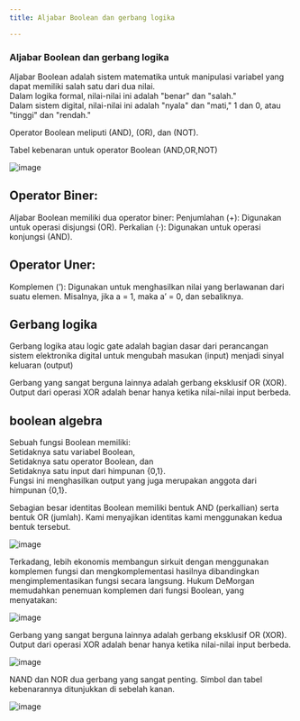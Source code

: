 ```yaml
---
title: Aljabar Boolean dan gerbang logika

---
```


### Aljabar Boolean dan gerbang logika

Aljabar Boolean adalah sistem matematika untuk manipulasi variabel yang dapat memiliki salah satu dari dua nilai.  
Dalam logika formal, nilai-nilai ini adalah "benar" dan "salah."  
Dalam sistem digital, nilai-nilai ini adalah "nyala" dan "mati," 1 dan 0, atau "tinggi" dan "rendah."  

Operator Boolean meliputi (AND), (OR), dan (NOT).

Tabel kebenaran untuk operator Boolean (AND,OR,NOT)

![image](https://hackmd.io/_uploads/r10c-M91yg.png)


## Operator Biner:
Aljabar Boolean memiliki dua operator biner:
Penjumlahan (+): Digunakan untuk operasi disjungsi (OR).
Perkalian (⋅): Digunakan untuk operasi konjungsi (AND).

## Operator Uner:
Komplemen (’): Digunakan untuk menghasilkan nilai yang berlawanan dari suatu elemen. Misalnya, jika a = 1, maka a’ = 0, dan sebaliknya.

## Gerbang logika

Gerbang logika atau logic gate adalah bagian dasar dari perancangan sistem elektronika digital untuk mengubah masukan (input) menjadi sinyal keluaran (output)


Gerbang yang sangat berguna lainnya adalah gerbang eksklusif OR (XOR).  
Output dari operasi XOR adalah benar hanya ketika nilai-nilai input berbeda.

## boolean algebra

Sebuah fungsi Boolean memiliki:  
Setidaknya satu variabel Boolean,  
Setidaknya satu operator Boolean, dan  
Setidaknya satu input dari himpunan {0,1}.  
Fungsi ini menghasilkan output yang juga merupakan anggota dari himpunan {0,1}.

Sebagian besar identitas Boolean memiliki bentuk AND (perkallian) serta bentuk OR (jumlah). Kami menyajikan identitas kami menggunakan kedua bentuk tersebut. 

![image](https://hackmd.io/_uploads/Hk8zlMqkkl.png)

Terkadang, lebih ekonomis membangun sirkuit dengan menggunakan komplemen fungsi dan mengkomplementasi hasilnya dibandingkan mengimplementasikan fungsi secara langsung. Hukum DeMorgan memudahkan penemuan komplemen dari fungsi Boolean, yang menyatakan: 


![image](https://hackmd.io/_uploads/ByWvWf51kl.png)

Gerbang yang sangat berguna lainnya adalah gerbang eksklusif OR (XOR).  
Output dari operasi XOR adalah benar hanya ketika nilai-nilai input berbeda.

![image](https://hackmd.io/_uploads/BkbUfzcyJg.png)

NAND dan NOR dua gerbang yang sangat penting. Simbol dan tabel kebenarannya ditunjukkan di sebelah kanan.

![image](https://hackmd.io/_uploads/SkvVQz5y1x.png)
